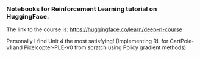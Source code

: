 ### Notebooks for Reinforcement Learning tutorial on HuggingFace.

The link to the course is: https://huggingface.co/learn/deep-rl-course

Personally I find Unit 4 the most satisfying! (Implementing RL for CartPole-v1 and Pixelcopter-PLE-v0 from scratch using Policy gradient methods)
